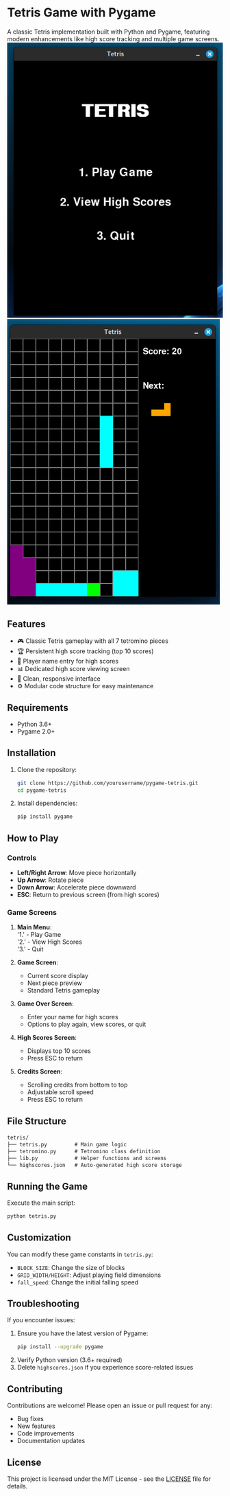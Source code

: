 # Tetris Game with Pygame

A classic Tetris implementation built with Python and Pygame, featuring modern enhancements like high score tracking and multiple game screens.  
![Tetris](scrshots/demo.png)   ![Tetreis](scrshots/demo2.png) 
## Features

- 🎮 Classic Tetris gameplay with all 7 tetromino pieces
- 🏆 Persistent high score tracking (top 10 scores)
- 📛 Player name entry for high scores
- 📊 Dedicated high score viewing screen
- 🎨 Clean, responsive interface
- ⚙️ Modular code structure for easy maintenance

## Requirements

- Python 3.6+
- Pygame 2.0+

## Installation

1. Clone the repository:
   ```bash
   git clone https://github.com/yourusername/pygame-tetris.git
   cd pygame-tetris
   ```

2. Install dependencies:
   ```bash
   pip install pygame
   ```

## How to Play

### Controls
- **Left/Right Arrow**: Move piece horizontally
- **Up Arrow**: Rotate piece
- **Down Arrow**: Accelerate piece downward
- **ESC**: Return to previous screen (from high scores)

### Game Screens
1. **Main Menu**:  
   '1.' - Play Game  
   '2.' - View High Scores  
   '3.' - Quit  

2. **Game Screen**:
   - Current score display  
   - Next piece preview  
   - Standard Tetris gameplay  

3. **Game Over Screen**:  
   - Enter your name for high scores  
   - Options to play again, view scores, or quit  

4. **High Scores Screen**:  
   - Displays top 10 scores  
   - Press ESC to return  

5. **Credits Screen**:  
   - Scrolling credits from bottom to top  
   - Adjustable scroll speed  
   - Press ESC to return  

## File Structure

```
tetris/
├── tetris.py         # Main game logic
├── tetromino.py      # Tetromino class definition
├── lib.py            # Helper functions and screens
└── highscores.json   # Auto-generated high score storage
```

## Running the Game

Execute the main script:
```bash
python tetris.py
```

## Customization

You can modify these game constants in `tetris.py`:
- `BLOCK_SIZE`: Change the size of blocks
- `GRID_WIDTH/HEIGHT`: Adjust playing field dimensions
- `fall_speed`: Change the initial falling speed

## Troubleshooting

If you encounter issues:
1. Ensure you have the latest version of Pygame:
   ```bash
   pip install --upgrade pygame
   ```
2. Verify Python version (3.6+ required)
3. Delete `highscores.json` if you experience score-related issues

## Contributing

Contributions are welcome! Please open an issue or pull request for any:
- Bug fixes
- New features
- Code improvements
- Documentation updates

## License

This project is licensed under the MIT License - see the [LICENSE](LICENSE) file for details.

